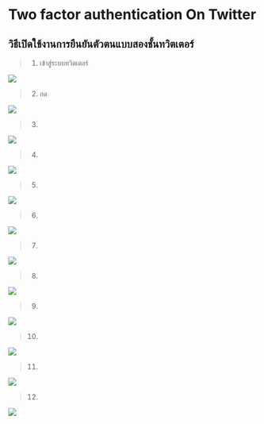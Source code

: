 # Two factor authentication On Twitter

## วิธีเปิดใช้งานการยืนยันตัวตนแบบสองชั้นทวิตเตอร์ 

>  1. เข้าสู่ระบบทวิตเตอร์ 

![](images/01.png)

>  2. กด

![](images/02.png)

>  3. 

![](images/03.png)

>  4. 

![](images/06.png)

>  5. 

![](images/07.png)

>  6. 

![](images/08.png)

>  7. 

![](images/09.png)

>  8. 

![](images/10.png)

>  9. 

![](images/11.png)

>  10. 

![](images/12.png)

>  11. 

![](images/13.png)

>  12. 

![](images/14.png)

